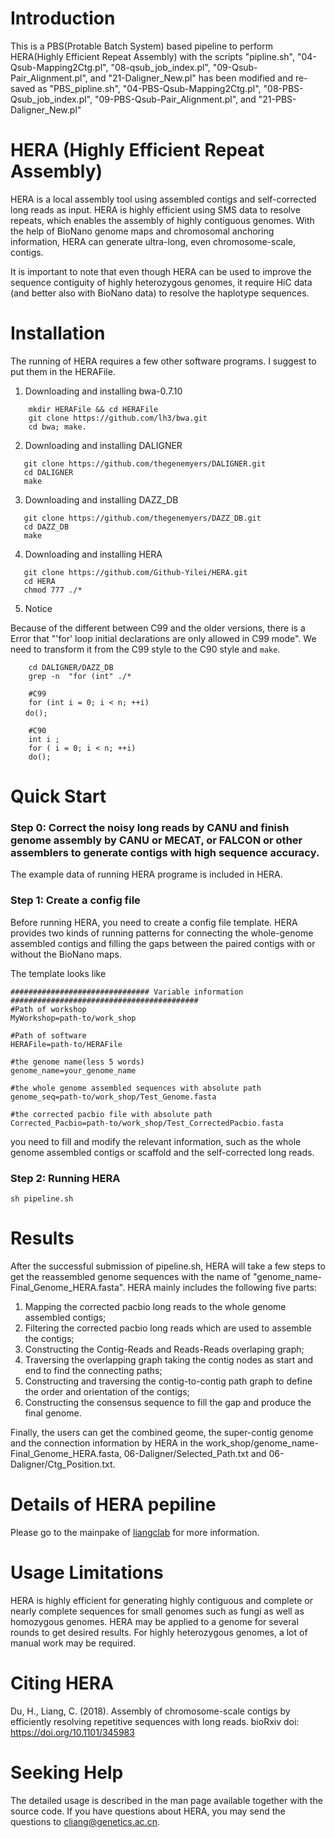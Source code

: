 # Introduction
This is a PBS(Protable Batch System) based pipeline to perform HERA(Highly Efficient Repeat Assembly) with the scripts "pipline.sh", "04-Qsub-Mapping2Ctg.pl", "08-qsub_job_index.pl",  "09-Qsub-Pair_Alignment.pl", and "21-Daligner_New.pl" has been modified and re-saved as "PBS_pipline.sh", "04-PBS-Qsub-Mapping2Ctg.pl", "08-PBS-Qsub_job_index.pl",  "09-PBS-Qsub-Pair_Alignment.pl", and "21-PBS-Daligner_New.pl"

# HERA (Highly Efficient Repeat Assembly)
HERA is a local assembly tool using assembled contigs and self-corrected long reads as input. HERA is highly efficient using SMS data to resolve repeats, which enables the assembly of highly contiguous genomes. With the help of BioNano genome maps and chromosomal anchoring information, HERA can generate ultra-long, even chromosome-scale, contigs. 

It is important to note that even though HERA can be used to improve the sequence contiguity of highly heterozygous genomes, it require HiC data (and better also with BioNano data) to resolve the haplotype sequences.

# Installation

The running of HERA requires a few other software programs. I suggest to put them in the HERAFile.
1. Downloading and installing bwa-0.7.10
```   
	mkdir HERAFile && cd HERAFile
	git clone https://github.com/lh3/bwa.git  
	cd bwa; make.
```
2. Downloading and installing DALIGNER
```
   git clone https://github.com/thegenemyers/DALIGNER.git
   cd DALIGNER
   make
```
3. Downloading and installing DAZZ_DB
```
   git clone https://github.com/thegenemyers/DAZZ_DB.git
   cd DAZZ_DB
   make
```
4. Downloading and installing HERA
```
   git clone https://github.com/Github-Yilei/HERA.git
   cd HERA
   chmod 777 ./*
```
5. Notice

Because of the different between C99 and the older versions, there is a Error that "'for' loop initial declarations are only allowed in C99 mode". 
We need to transform it from the C99 style to the C90 style and `make`.
```
    cd DALIGNER/DAZZ_DB
    grep -n  "for (int" ./*
    
    #C99
    for (int i = 0; i < n; ++i)
　　do();
 
    #C90
    int i ; 
    for ( i = 0; i < n; ++i)
    do();
```

# Quick Start

### Step 0: Correct the noisy long reads by CANU and finish genome assembly by CANU or MECAT, or FALCON or other assemblers to generate contigs with high sequence accuracy.
The example data of running HERA programe is included in HERA.

### Step 1: Create a config file

Before running HERA, you need to create a config file template. HERA provides two kinds of running patterns for connecting the whole-genome assembled contigs and filling the gaps between the paired contigs with or without the BioNano maps.  

The template looks like

```
############################### Variable information ##########################################
#Path of workshop
MyWorkshop=path-to/work_shop

#Path of software
HERAFile=path-to/HERAFile

#the genome name(less 5 words)
genome_name=your_genome_name

#the whole genome assembled sequences with absolute path
genome_seq=path-to/work_shop/Test_Genome.fasta

#the corrected pacbio file with absolute path
Corrected_Pacbio=path-to/work_shop/Test_CorrectedPacbio.fasta
```
you need to fill and modify the relevant information, such as the whole genome assembled contigs or scaffold and the self-corrected long reads.

### Step 2: Running HERA

```Shell
sh pipeline.sh
```

# Results

After the successful submission of pipeline.sh, HERA will take a few steps to get the reassembled genome sequences with the name of "genome_name-Final_Genome_HERA.fasta". HERA mainly includes the following five parts: 
1. Mapping the corrected pacbio long reads to the whole genome assembled contigs;
2. Filtering the corrected pacbio long reads which are used to assemble the contigs;
3. Constructing the Contig-Reads and Reads-Reads overlaping graph;
4. Traversing the overlapping graph taking the contig nodes as start and end to find the connecting paths;
5. Constructing and traversing the contig-to-contig path graph to define the order and orientation of the contigs;
6. Constructing the consensus sequence to fill the gap and produce the final genome.

Finally, the users can get the combined geome, the super-contig genome and the connection information by HERA in the work_shop/genome_name-Final_Genome_HERA.fasta, 06-Daligner/Selected_Path.txt and 06-Daligner/Ctg_Position.txt.

# Details of HERA pepiline

Please go to the mainpake of [liangclab](https://github.com/liangclab/HERA) for more information.

# Usage Limitations

HERA is highly efficient for generating highly contiguous and complete or nearly complete sequences for small genomes such as fungi as well as homozygous genomes. HERA may be applied to a genome for several rounds to get desired results. For highly heterozygous genomes, a lot of manual work may be required.

# Citing HERA

Du, H., Liang, C. (2018). Assembly of chromosome-scale contigs by efficiently resolving repetitive sequences with long reads. bioRxiv    doi: https://doi.org/10.1101/345983

#  Seeking Help

The detailed usage is described in the man page available together with the source code. If you have questions about HERA, you may send the questions to cliang@genetics.ac.cn.
